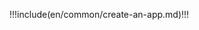 <IntegrationDetailCard :title="`在 ${$localeConfig.brandName} 创建应用`">

!!!include(en/common/create-an-app.md)!!!

</IntegrationDetailCard>
